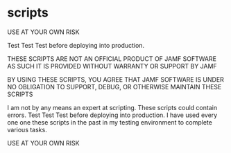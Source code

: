# scripts

USE AT YOUR OWN RISK

Test Test Test before deploying into production.

THESE SCRIPTS ARE NOT AN OFFICIAL PRODUCT OF JAMF SOFTWARE
AS SUCH IT IS PROVIDED WITHOUT WARRANTY OR SUPPORT BY JAMF

BY USING THESE SCRIPTS, YOU AGREE THAT JAMF SOFTWARE 
IS UNDER NO OBLIGATION TO SUPPORT, DEBUG, OR OTHERWISE 
MAINTAIN THESE SCRIPTS 

I am not by any means an expert at scripting. These scripts could contain errors. Test Test Test before deploying into production. I have used every one one these scripts in the past in my testing environment to complete various tasks.

USE AT YOUR OWN RISK
